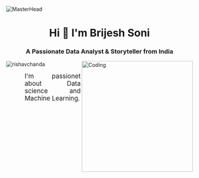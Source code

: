 ![MasterHead](https://editor.analyticsvidhya.com/uploads/17847clicdata.gif)
<h1 align="center">Hi 🙋 I'm Brijesh Soni</h1>
<h3 align="center">A Passionate Data Analyst & Storyteller from India</h3>

<img align="right" alt="Coding" width="300" src="https://miro.medium.com/max/1024/1*nHfayfdmxAApbg84iMrJqQ.gif">

<p align="left"> <img src="https://komarev.com/ghpvc/?username=Birjesh786&label=Profile%20views&color=0e75b6&style=flat" alt="rishavchanda" /> </p>

<p align:"center" style="text-align: justify; margin: 0 50px; font-size: 17px;" >
    I'm passionet about Data science and Machine Learning.
<br>
<br>





































